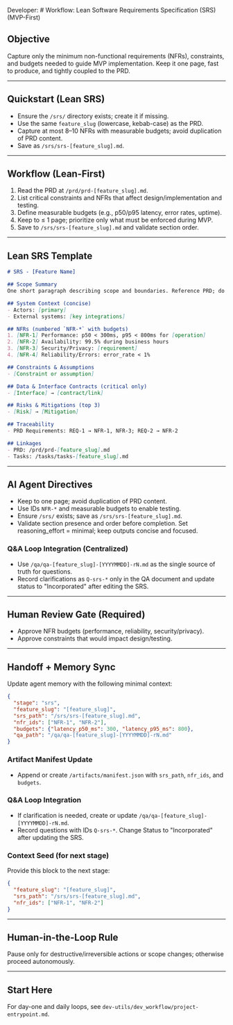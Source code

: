 Developer: # Workflow: Lean Software Requirements Specification (SRS) (MVP-First)

## Objective
Capture only the minimum non-functional requirements (NFRs), constraints, and budgets needed to guide MVP implementation. Keep it one page, fast to produce, and tightly coupled to the PRD.

---

## Quickstart (Lean SRS)
- Ensure the `/srs/` directory exists; create it if missing.
- Use the same `feature_slug` (lowercase, kebab-case) as the PRD.
- Capture at most 8–10 NFRs with measurable budgets; avoid duplication of PRD content.
- Save as `/srs/srs-[feature_slug].md`.

---

## Workflow (Lean-First)
1. Read the PRD at `/prd/prd-[feature_slug].md`.
2. List critical constraints and NFRs that affect design/implementation and testing.
3. Define measurable budgets (e.g., p50/p95 latency, error rates, uptime).
4. Keep to ≤ 1 page; prioritize only what must be enforced during MVP.
5. Save to `/srs/srs-[feature_slug].md` and validate section order.

---

## Lean SRS Template
```markdown
# SRS - [Feature Name]

## Scope Summary
One short paragraph describing scope and boundaries. Reference PRD; do not restate.

## System Context (concise)
- Actors: [primary]
- External systems: [key integrations]

## NFRs (numbered `NFR-*` with budgets)
1. [NFR-1] Performance: p50 < 300ms, p95 < 800ms for [operation]
2. [NFR-2] Availability: 99.5% during business hours
3. [NFR-3] Security/Privacy: [requirement]
4. [NFR-4] Reliability/Errors: error_rate < 1%

## Constraints & Assumptions
- [Constraint or assumption]

## Data & Interface Contracts (critical only)
- [Interface] → [contract/link]

## Risks & Mitigations (top 3)
- [Risk] → [Mitigation]

## Traceability
- PRD Requirements: REQ-1 → NFR-1, NFR-3; REQ-2 → NFR-2

## Linkages
- PRD: /prd/prd-[feature_slug].md
- Tasks: /tasks/tasks-[feature_slug].md
```

---

## AI Agent Directives
- Keep to one page; avoid duplication of PRD content.
- Use IDs `NFR-*` and measurable budgets to enable testing.
- Ensure `/srs/` exists; save as `/srs/srs-[feature_slug].md`.
- Validate section presence and order before completion.
Set reasoning_effort = minimal; keep outputs concise and focused.

### Q&A Loop Integration (Centralized)
- Use `/qa/qa-[feature_slug]-[YYYYMMDD]-rN.md` as the single source of truth for questions.
- Record clarifications as `Q-srs-*` only in the QA document and update status to "Incorporated" after editing the SRS.

---

## Human Review Gate (Required)
- Approve NFR budgets (performance, reliability, security/privacy).
- Approve constraints that would impact design/testing.

---

## Handoff + Memory Sync
Update agent memory with the following minimal context:

```json
{
  "stage": "srs",
  "feature_slug": "[feature_slug]",
  "srs_path": "/srs/srs-[feature_slug].md",
  "nfr_ids": ["NFR-1", "NFR-2"],
  "budgets": {"latency_p50_ms": 300, "latency_p95_ms": 800},
  "qa_path": "/qa/qa-[feature_slug]-[YYYYMMDD]-rN.md"
}
```

### Artifact Manifest Update
- Append or create `/artifacts/manifest.json` with `srs_path`, `nfr_ids`, and `budgets`.

### Q&A Loop Integration
- If clarification is needed, create or update `/qa/qa-[feature_slug]-[YYYYMMDD]-rN.md`.
- Record questions with IDs `Q-srs-*`. Change Status to "Incorporated" after updating the SRS.

### Context Seed (for next stage)
Provide this block to the next stage:

```json
{
  "feature_slug": "[feature_slug]",
  "srs_path": "/srs/srs-[feature_slug].md",
  "nfr_ids": ["NFR-1", "NFR-2"]
}
```

---

## Human-in-the-Loop Rule
Pause only for destructive/irreversible actions or scope changes; otherwise proceed autonomously.

---

## Start Here
For day-one and daily loops, see `dev-utils/dev_workflow/project-entrypoint.md`.

